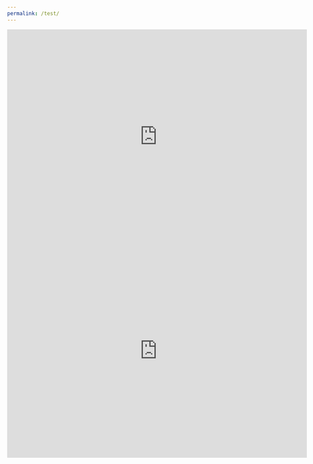 ```yaml
---
permalink: /test/
---
```


<iframe src="https://terraria.fandom.com/wiki/Terraria_Wiki" align="left" name="Arcane Ascent" style="height:500px;width:700px;border:none;" title="Arcane Ascent"></iframe> <iframe src="https://terraria.fandom.com/wiki/Terraria_Wiki" align="left" name="Arcane Ascent" style="height:500px;width:700px;border:none;" title="Arcane Ascent"></iframe>


